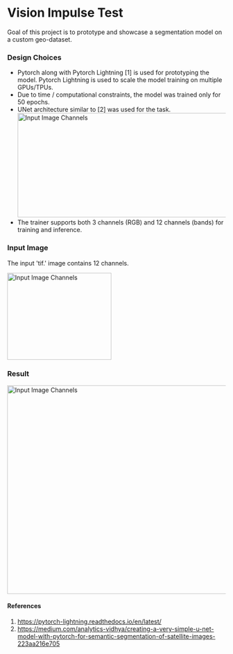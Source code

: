 # Vision Impulse Test

Goal of this project is to prototype and showcase a segmentation model on a custom geo-dataset. 

### Design Choices
* Pytorch along with Pytorch Lightning [1] is used for prototyping the model. 
  Pytorch Lightning is used to scale the model training on multiple GPUs/TPUs.        
* Due to time / computational constraints, the model was trained only for 50 epochs.
* UNet architecture similar to [2] was used for the task.
  <img width="640" height="240" src="https://github.com/njanirudh/Vision-Impulse-Test/blob/feature-segmentation/assets/unet_architecture.png" title="Input Image Channels">
* The trainer supports both 3 channels (RGB) and 12 channels (bands) for training and inference.

### Input Image
The input 'tif.' image contains 12 channels.  

<img width="240" height="200" src="https://github.com/njanirudh/Vision-Impulse-Test/blob/feature-segmentation/assets/12_img_collage.png" title="Input Image Channels">

### Result
<img width="640" height="480" src="https://github.com/njanirudh/Vision-Impulse-Test/blob/feature-segmentation/assets/results.png" title="Input Image Channels">

#### References
1. https://pytorch-lightning.readthedocs.io/en/latest/
1. https://medium.com/analytics-vidhya/creating-a-very-simple-u-net-model-with-pytorch-for-semantic-segmentation-of-satellite-images-223aa216e705
